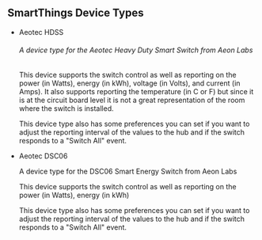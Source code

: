 <h2>SmartThings Device Types</h2>

<ul>
<li>Aeotec HDSS</li>
	<h6>A device type for the Aeotec Heavy Duty Smart Switch from Aeon Labs</h6>
	<p>This device supports the switch control as well as reporting on the power (in Watts), energy (in kWh), voltage (in Volts), and current (in Amps). 
	It also supports reporting the temperature (in C or F) but since it is at the circuit board level it is not a great representation of the room where the switch is installed.</p>
	<p>This device type also has some preferences you can set if you want to adjust the reporting interval of the values to the hub and if the switch responds to a "Switch All" event.</p>
<li>Aeotec DSC06</li>
	<p>A device type for the DSC06 Smart Energy Switch from Aeon Labs</p>
	<p>This device supports the switch control as well as reporting on the power (in Watts), energy (in kWh)</p>
	<p>This device type also has some preferences you can set if you want to adjust the reporting interval of the values to the hub and if the switch responds to a "Switch All" event.</p>
</ul>
